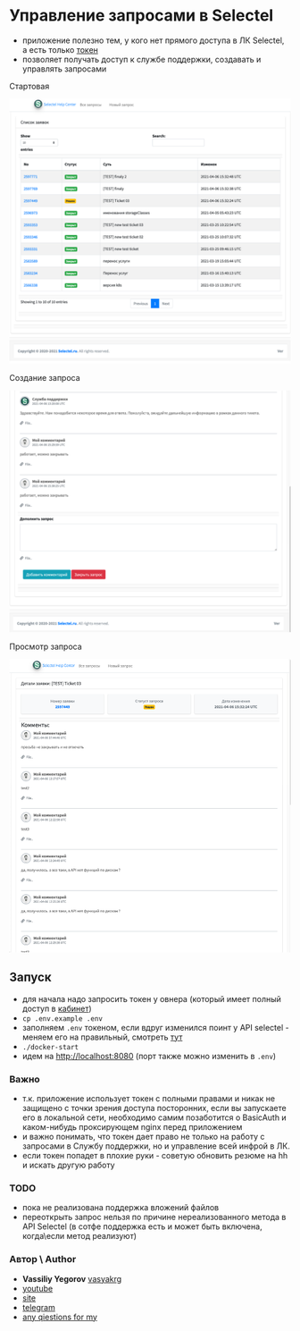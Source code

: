 # Управление запросами в Selectel

- приложение полезно тем, у кого нет прямого доступа в ЛК Selectel, а есть только [токен](https://my.selectel.ru/profile/apikeys)
- позволяет получать доступ к службе поддержки, создавать и управлять запросами

Стартовая

![](app/public/dist/img/screen1.png)

Создание запроса

![](app/public/dist/img/screen2.png)

Просмотр запроса

![](app/public/dist/img/screen3.png)


## Запуск
- для начала надо запросить токен у овнера (который имеет полный доступ в [кабинет](https://my.selectel.ru/profile/apikeys))
- `cp .env.example .env`
- заполняем `.env` токеном, если вдруг изменился поинт у API selectel - меняем его на правильный, смотреть [тут](https://developers.selectel.ru/docs/control-panel/tickets/)
- `./docker-start`
- идем на [http://localhost:8080](http://localhost:8080) (порт также можно изменить в `.env`)

### Важно
- т.к. приложение использует токен c полными правами и никак не защищено с точки зрения доступа посторонних, если вы запускаете его в локальной сети, необходимо самим позаботится о BasicAuth и каком-нибудь проксирующем nginx перед приложением
- и важно понимать, что токен дает право не только на работу с запросами в Службу поддержки, но и управление всей инфрой в ЛК.
- если токен попадет в плохие руки - советую обновить резюме на hh и искать другую работу


### TODO
- пока не реализована поддержка вложений файлов
- переоткрыть запрос нельзя по причине нереализованного метода в API Selectel (в сотфе поддержка есть и может быть включена, когда\если метод реализуют)


### Автор \ Author
- **Vassiliy Yegorov** [vasyakrg](https://github.com/vasyakrg)
- [youtube](https://youtube.com/realmanual)
- [site](https://vk.com/realmanual)
- [telegram](https://t.me/realmanual)
- [any qiestions for my](https://t.me/realmanual_group)
